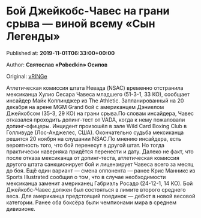 
# Бой Джейкобс-Чавес на грани срыва — виной всему «Сын Легенды»

Published at: **2019-11-01T06:33:00+00:00**

Author: **Святослав «Pobedkin» Осипов**

Original: [vRINGe](https://vringe.com/news/129063-boy-dzheykobs-chaves-na-grani-sryva-vinoy-vsemu-syn-legendy.htm)

Атлетическая комиссия штата Невада (NSAC) временно отстранила мексиканца Хулио Сесара Чавеса младшего (51-3-1, 33 КО), сообщает инсайдер Майк Коппинджер из The Athletic. Запланированный на 20 декабря на арене MGM Grand бой с американцем Дэниелом Джейкобсом (35-3, 29 КО) на грани срыва.По словам инсайдера, Чавес отказался проходить допинг-тест от VADA, когда к нему пожаловали допинг-офицеры. Инцидент произошёл в зале Wild Card Boxing Club в Голливуде (Лос-Анджелес, США). Окончательно судьба мексиканца решится 20 ноября на слушании NSAC.По мнению инсайдера, есть вероятность того, что бой перенесут в другой штат. Но тогда практически наверняка придётся перенести и дату. Далеко не факт, что после отказа мексиканца от допинг-теста, атлетическая комиссия другого штата санкционирует бой и лицензирует Чавеса всего за месяц до боя. Ещё один вариант — смена оппонента — ранее Крис Манникс из Sports Illustrated сообщил о том, что в случае необходимости мексиканца заменит американец Габриэль Росадо (24-12-1, 14 КО). Бой Джейкобс-Чавес должен был состояться в лимите второго среднего веса. Для американца предстоящий поединок — дебют в новой весовой категории. Ранее оба боксёра были чемпионами мира в среднем дивизионе. 
